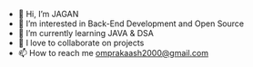 - 👋 Hi, I’m JAGAN
- 👀 I’m interested in Back-End Development and Open Source
- 🌱 I’m currently learning JAVA & DSA
- 💞️ I love to collaborate on projects
- 📫 How to reach me omprakaash2000@gmail.com

<!---
J-CODE07/J-CODE07 is a ✨ special ✨ repository because its `README.md` (this file) appears on your GitHub profile.
You can click the Preview link to take a look at your changes.
--->

